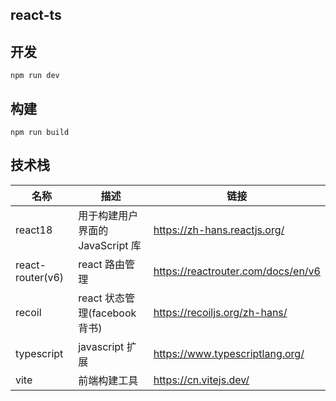 ## react-ts

## 开发

```
npm run dev
```

## 构建

```
npm run build
```

## 技术栈

| 名称             | 描述                             | 链接                               |
| ---------------- | -------------------------------- | ---------------------------------- |
| react18          | 用于构建用户界面的 JavaScript 库 | https://zh-hans.reactjs.org/       |
| react-router(v6) | react 路由管理                   | https://reactrouter.com/docs/en/v6 |
| recoil           | react 状态管理(facebook 背书)    | https://recoiljs.org/zh-hans/      |
| typescript       | javascript 扩展                  | https://www.typescriptlang.org/    |
| vite             | 前端构建工具                     | https://cn.vitejs.dev/             |
